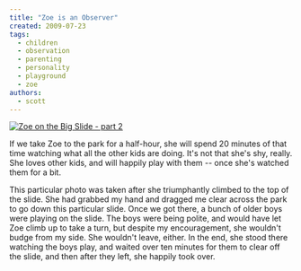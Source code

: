 ```yaml
---
title: "Zoe is an Observer"
created: 2009-07-23
tags:
  - children
  - observation
  - parenting
  - personality
  - playground
  - zoe
authors:
  - scott
---
```


[![Zoe on the Big Slide - part 2](/images/3417999231_07d29030a3.jpg)](http://www.flickr.com/photos/spaceninja/3417999231/)

If we take Zoe to the park for a half-hour, she will spend 20 minutes of that time watching what all the other kids are doing. It's not that she's shy, really. She loves other kids, and will happily play with them -- once she's watched them for a bit.

This particular photo was taken after she triumphantly climbed to the top of the slide. She had grabbed my hand and dragged me clear across the park to go down this particular slide. Once we got there, a bunch of older boys were playing on the slide. The boys were being polite, and would have let Zoe climb up to take a turn, but despite my encouragement, she wouldn't budge from my side. She wouldn't leave, either. In the end, she stood there watching the boys play, and waited over ten minutes for them to clear off the slide, and then after they left, she happily took over.
